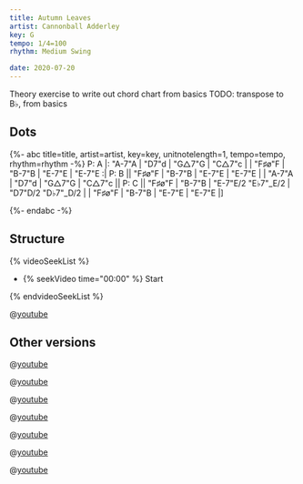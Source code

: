 ```yaml
---
title: Autumn Leaves
artist: Cannonball Adderley
key: G
tempo: 1/4=100
rhythm: Medium Swing

date: 2020-07-20
---
```


Theory exercise to write out chord chart from basics
TODO: transpose to B♭, from basics

## Dots

<!-- prettier-ignore -->
{%- abc title=title, artist=artist, key=key, unitnotelength=1, tempo=tempo, rhythm=rhythm -%}
P: A
|: "A-7"A | "D7"d | "G△7"G | "C△7"c |
| "F♯ø"F | "B-7"B | "E-7"E | "E-7"E :|
P: B
|| "F♯ø"F | "B-7"B | "E-7"E | "E-7"E |
| "A-7"A | "D7"d | "G△7"G | "C△7"c ||
P: C
|| "F♯ø"F | "B-7"B | "E-7"E/2 "E♭7"_E/2 | "D7"D/2 "D♭7"_D/2 |
| "F♯ø"F | "B-7"B | "E-7"E | "E-7"E |]

{%- endabc -%}

## Structure

{% videoSeekList %}

- {% seekVideo time="00:00" %} Start

{% endvideoSeekList %}

@[youtube](u37RF5xKNq8)

## Other versions

@[youtube](xXBNlApwh0c)

@[youtube](sgn7VfXH2GY)

@[youtube](xnW9wNN_IVg)

@[youtube](DsKBnkI_6Tk)

@[youtube](Gsz3mrnIBd0)

@[youtube](Gnp58oepHUQ)

@[youtube](rsz6TE6t7-A)
